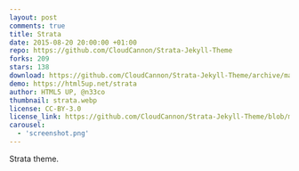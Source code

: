```yaml
---
layout: post
comments: true
title: Strata
date: 2015-08-20 20:00:00 +01:00
repo: https://github.com/CloudCannon/Strata-Jekyll-Theme
forks: 209
stars: 138
download: https://github.com/CloudCannon/Strata-Jekyll-Theme/archive/master.zip
demo: https://html5up.net/strata
author: HTML5 UP, @n33co
thumbnail: strata.webp
license: CC-BY-3.0
license_link: https://github.com/CloudCannon/Strata-Jekyll-Theme/blob/master/LICENSE.txt
carousel:
  - 'screenshot.png'
---
```


Strata theme.
